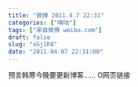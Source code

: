 ```yaml
---
title: "微博 2011.4.7 22:31"
categories: ["嘀咕"]
tags: ["来自微博 weibo.com"]
draft: false
slug: "xGj1R8"
date: "2011-04-07 22:31:00"
---
```


<p>预言韩寒今晚要更新博客…… O网页链接 ​​​​</p>
